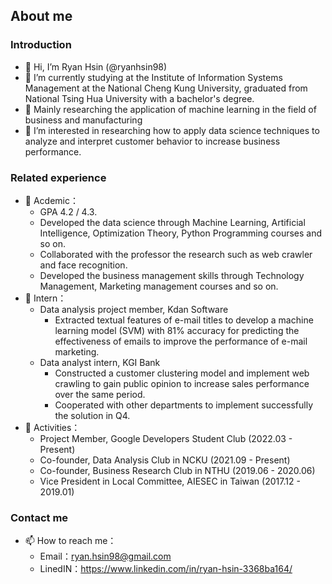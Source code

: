 ## About me

### Introduction
- 👋 Hi, I’m Ryan Hsin (@ryanhsin98)
- 👋 I’m currently studying at the Institute of Information Systems Management at the National Cheng Kung University, graduated from National Tsing Hua University with a bachelor's degree. 
- 🌱 Mainly researching the application of machine learning in the field of business and manufacturing
- 👀 I’m interested in researching how to apply data science techniques to analyze and interpret customer behavior to increase business performance.

### Related experience
- 🌱 Acdemic：
  - GPA 4.2 / 4.3.
  - Developed the data science through Machine Learning, Artificial Intelligence, Optimization Theory, Python Programming courses and so on.
  - Collaborated with the professor the research such as web crawler and face recognition.  
  - Developed the business management skills through Technology Management, Marketing management courses and so on.
- 🌱 Intern：
  - Data analysis project member, Kdan Software
    - Extracted textual features of e-mail titles to develop a machine learning model (SVM) with 81% accuracy for predicting the effectiveness of emails to improve the performance of e-mail marketing.
  - Data analyst intern, KGI Bank
    - Constructed a customer clustering model and implement web crawling to gain public opinion to increase sales performance over the same period.
    - Cooperated with other departments to implement successfully the solution in Q4.
- 🌱 Activities：
  -  Project Member, Google Developers Student Club (2022.03 - Present)                                              
  -  Co-founder, Data Analysis Club in NCKU (2021.09 - Present)    
  -  Co-founder, Business Research Club in NTHU (2019.06 - 2020.06)                                                   
  -  Vice President in Local Committee, AIESEC in Taiwan (2017.12 - 2019.01)    

### Contact me                               
- 📫 How to reach me：
  - Email：ryan.hsin98@gmail.com
  - LinedIN：https://www.linkedin.com/in/ryan-hsin-3368ba164/ 

<!---
ryanhsin98/ryanhsin98 is a ✨ special ✨ repository because its `README.md` (this file) appears on your GitHub profile.
You can click the Preview link to take a look at your changes.
--->
